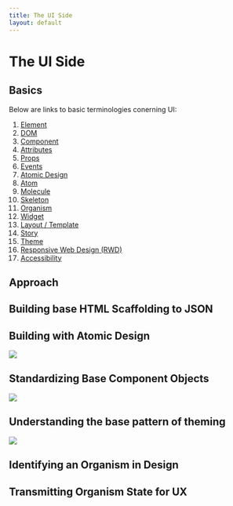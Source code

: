 ```yaml
---
title: The UI Side
layout: default
---
```

# The UI Side

## Basics
Below are links to basic terminologies conerning UI:

1. [Element](./element)
2. [DOM](./dom)
3. [Component](./component)
4. [Attributes](./attributes)
5. [Props](./props)
6. [Events](./events)
7. [Atomic Design](./atomic-design)
8. [Atom](./atom)
9. [Molecule](./molecule)
10. [Skeleton](./skeleton)
11. [Organism](./organism)
12. [Widget](./widget)
13. [Layout / Template](./template)
14. [Story](./story)
15. [Theme](./theme)
16. [Responsive Web Design (RWD)](./rwd)
17. [Accessibility](./accessibility)

## Approach
## Building base HTML Scaffolding to JSON


## Building with Atomic Design

<img src="{{ '/assets/img/atomic-design.png' | relative_url }}">

## Standardizing Base Component Objects
<img src="{{ '/assets/img/css-components.webp' | relative_url }}">

## Understanding the base pattern of theming

<img src="{{ '/assets/img/css-theme.webp' | relative_url }}">

## Identifying an Organism in Design 

## Transmitting Organism State for UX

